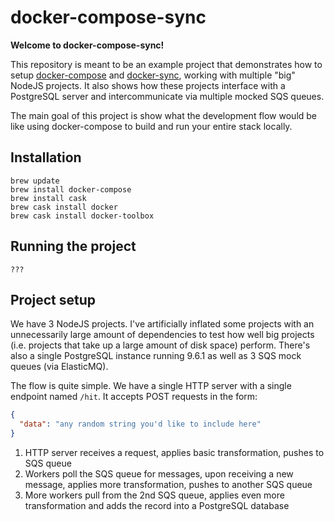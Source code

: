 # docker-compose-sync

**Welcome to docker-compose-sync!**

This repository is meant to be an example project that demonstrates how to setup [docker-compose](https://docs.docker.com/compose/) and [docker-sync](http://docker-sync.io/), working with multiple "big" NodeJS projects. It also shows how these projects interface with a PostgreSQL server and intercommunicate via multiple mocked SQS queues.

The main goal of this project is show what the development flow would be like using docker-compose to build and run your entire stack locally.

## Installation

```
brew update
brew install docker-compose
brew install cask
brew cask install docker
brew cask install docker-toolbox
```

## Running the project

```
???
```

## Project setup

We have 3 NodeJS projects. I've artificially inflated some projects with an unnecessarily large amount of dependencies to test how well big projects (i.e. projects that take up a large amount of disk space) perform. There's also a single PostgreSQL instance running 9.6.1 as well as 3 SQS mock queues (via ElasticMQ).

The flow is quite simple. We have a single HTTP server with a single endpoint named `/hit`. It accepts POST requests in the form:

```json
{
  "data": "any random string you'd like to include here"
}
```

1. HTTP server receives a request, applies basic transformation, pushes to SQS queue
1. Workers poll the SQS queue for messages, upon receiving a new message, applies more transformation, pushes to another SQS queue
1. More workers pull from the 2nd SQS queue, applies even more transformation and adds the record into a PostgreSQL database
